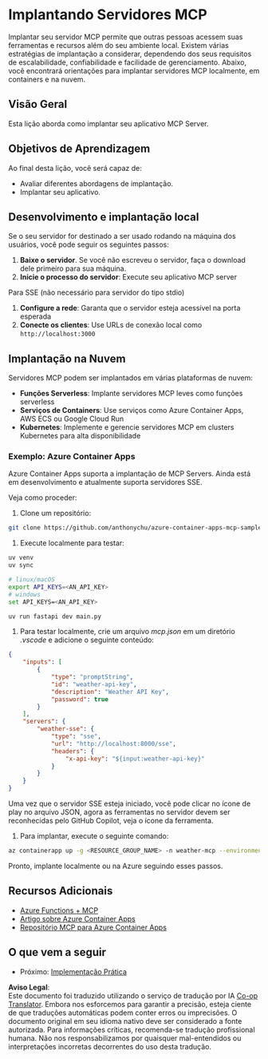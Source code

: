 <!--
CO_OP_TRANSLATOR_METADATA:
{
  "original_hash": "1d9dc83260576b76f272d330ed93c51f",
  "translation_date": "2025-07-13T22:08:14+00:00",
  "source_file": "03-GettingStarted/09-deployment/README.md",
  "language_code": "br"
}
-->
# Implantando Servidores MCP

Implantar seu servidor MCP permite que outras pessoas acessem suas ferramentas e recursos além do seu ambiente local. Existem várias estratégias de implantação a considerar, dependendo dos seus requisitos de escalabilidade, confiabilidade e facilidade de gerenciamento. Abaixo, você encontrará orientações para implantar servidores MCP localmente, em containers e na nuvem.

## Visão Geral

Esta lição aborda como implantar seu aplicativo MCP Server.

## Objetivos de Aprendizagem

Ao final desta lição, você será capaz de:

- Avaliar diferentes abordagens de implantação.
- Implantar seu aplicativo.

## Desenvolvimento e implantação local

Se o seu servidor for destinado a ser usado rodando na máquina dos usuários, você pode seguir os seguintes passos:

1. **Baixe o servidor**. Se você não escreveu o servidor, faça o download dele primeiro para sua máquina.  
1. **Inicie o processo do servidor**: Execute seu aplicativo MCP server

Para SSE (não necessário para servidor do tipo stdio)

1. **Configure a rede**: Garanta que o servidor esteja acessível na porta esperada  
1. **Conecte os clientes**: Use URLs de conexão local como `http://localhost:3000`

## Implantação na Nuvem

Servidores MCP podem ser implantados em várias plataformas de nuvem:

- **Funções Serverless**: Implante servidores MCP leves como funções serverless  
- **Serviços de Containers**: Use serviços como Azure Container Apps, AWS ECS ou Google Cloud Run  
- **Kubernetes**: Implemente e gerencie servidores MCP em clusters Kubernetes para alta disponibilidade

### Exemplo: Azure Container Apps

Azure Container Apps suporta a implantação de MCP Servers. Ainda está em desenvolvimento e atualmente suporta servidores SSE.

Veja como proceder:

1. Clone um repositório:

  ```sh
  git clone https://github.com/anthonychu/azure-container-apps-mcp-sample.git
  ```

1. Execute localmente para testar:

  ```sh
  uv venv
  uv sync

  # linux/macOS
  export API_KEYS=<AN_API_KEY>
  # windows
  set API_KEYS=<AN_API_KEY>

  uv run fastapi dev main.py
  ```

1. Para testar localmente, crie um arquivo *mcp.json* em um diretório *.vscode* e adicione o seguinte conteúdo:

  ```json
  {
      "inputs": [
          {
              "type": "promptString",
              "id": "weather-api-key",
              "description": "Weather API Key",
              "password": true
          }
      ],
      "servers": {
          "weather-sse": {
              "type": "sse",
              "url": "http://localhost:8000/sse",
              "headers": {
                  "x-api-key": "${input:weather-api-key}"
              }
          }
      }
  }
  ```

  Uma vez que o servidor SSE esteja iniciado, você pode clicar no ícone de play no arquivo JSON, agora as ferramentas no servidor devem ser reconhecidas pelo GitHub Copilot, veja o ícone da ferramenta.

1. Para implantar, execute o seguinte comando:

  ```sh
  az containerapp up -g <RESOURCE_GROUP_NAME> -n weather-mcp --environment mcp -l westus --env-vars API_KEYS=<AN_API_KEY> --source .
  ```

Pronto, implante localmente ou na Azure seguindo esses passos.

## Recursos Adicionais

- [Azure Functions + MCP](https://learn.microsoft.com/en-us/samples/azure-samples/remote-mcp-functions-dotnet/remote-mcp-functions-dotnet/)
- [Artigo sobre Azure Container Apps](https://techcommunity.microsoft.com/blog/appsonazureblog/host-remote-mcp-servers-in-azure-container-apps/4403550)
- [Repositório MCP para Azure Container Apps](https://github.com/anthonychu/azure-container-apps-mcp-sample)

## O que vem a seguir

- Próximo: [Implementação Prática](../../04-PracticalImplementation/README.md)

**Aviso Legal**:  
Este documento foi traduzido utilizando o serviço de tradução por IA [Co-op Translator](https://github.com/Azure/co-op-translator). Embora nos esforcemos para garantir a precisão, esteja ciente de que traduções automáticas podem conter erros ou imprecisões. O documento original em seu idioma nativo deve ser considerado a fonte autorizada. Para informações críticas, recomenda-se tradução profissional humana. Não nos responsabilizamos por quaisquer mal-entendidos ou interpretações incorretas decorrentes do uso desta tradução.